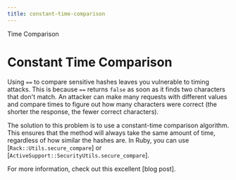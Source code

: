 ```yaml
---
title: constant-time-comparison
---
```


Time Comparison

# Constant Time Comparison

Using `==` to compare sensitive hashes leaves you vulnerable to timing
attacks. This is because `==` returns `false` as soon as it finds two
characters that don\'t match. An attacker can make many requests with
different values and compare times to figure out how many characters
were correct (the shorter the response, the fewer correct characters).

The solution to this problem is to use a constant-time comparison
algorithm. This ensures that the method will always take the same amount
of time, regardless of how similar the hashes are. In Ruby, you can use
\[`Rack::Utils.secure_compare`\] or
\[`ActiveSupport::SecurityUtils.secure_compare`\].

For more information, check out this excellent \[blog post\].
